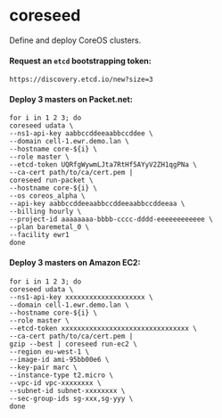 # coreseed

Define and deploy CoreOS clusters.

#### Request an `etcd` bootstrapping token:
```
https://discovery.etcd.io/new?size=3
```

#### Deploy 3 masters on Packet.net:
```
for i in 1 2 3; do
coreseed udata \
--ns1-api-key aabbccddeeaabbccddee \
--domain cell-1.ewr.demo.lan \
--hostname core-${i} \
--role master \
--etcd-token UQRfgWywmLJta7RtHf5AYyV2ZH1qgPNa \
--ca-cert path/to/ca/cert.pem |
coreseed run-packet \
--hostname core-${i} \
--os coreos_alpha \
--api-key aabbccddeeaabbccddeeaabbccddeeaa \
--billing hourly \
--project-id aaaaaaaa-bbbb-cccc-dddd-eeeeeeeeeeee \
--plan baremetal_0 \
--facility ewr1
done
```

#### Deploy 3 masters on Amazon EC2:
```
for i in 1 2 3; do
coreseed udata \
--ns1-api-key xxxxxxxxxxxxxxxxxxxx \
--domain cell-1.ewr.demo.lan \
--hostname core-${i} \
--role master \
--etcd-token xxxxxxxxxxxxxxxxxxxxxxxxxxxxxxxx \
--ca-cert path/to/ca/cert.pem |
gzip --best | coreseed run-ec2 \
--region eu-west-1 \
--image-id ami-95bb00e6 \
--key-pair marc \
--instance-type t2.micro \
--vpc-id vpc-xxxxxxxx \
--subnet-id subnet-xxxxxxxx \
--sec-group-ids sg-xxx,sg-yyy \
done
```
